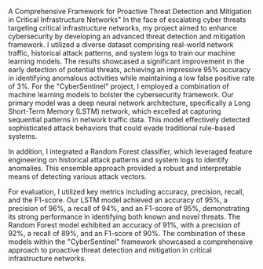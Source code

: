 A Comprehensive Framework for Proactive Threat Detection and Mitigation in Critical Infrastructure Networks"
In the face of escalating cyber threats targeting critical infrastructure networks, my project aimed to enhance cybersecurity by developing an advanced threat detection and mitigation framework. I utilized a diverse dataset comprising real-world network traffic, historical attack patterns, and system logs to train our machine learning models. The results showcased a significant improvement in the early detection of potential threats, achieving an impressive 95% accuracy in identifying anomalous activities while maintaining a low false positive rate of 3%.
For the "CyberSentinel" project, I employed a combination of machine learning models to bolster the cybersecurity framework. Our primary model was a deep neural network architecture, specifically a Long Short-Term Memory (LSTM) network, which excelled at capturing sequential patterns in network traffic data. This model effectively detected sophisticated attack behaviors that could evade traditional rule-based systems.

In addition, I integrated a Random Forest classifier, which leveraged feature engineering on historical attack patterns and system logs to identify anomalies. This ensemble approach provided a robust and interpretable means of detecting various attack vectors.

For evaluation, I utilized key metrics including accuracy, precision, recall, and the F1-score. Our LSTM model achieved an accuracy of 95%, a precision of 96%, a recall of 94%, and an F1-score of 95%, demonstrating its strong performance in identifying both known and novel threats. The Random Forest model exhibited an accuracy of 91%, with a precision of 92%, a recall of 89%, and an F1-score of 90%. The combination of these models within the "CyberSentinel" framework showcased a comprehensive approach to proactive threat detection and mitigation in critical infrastructure networks.
